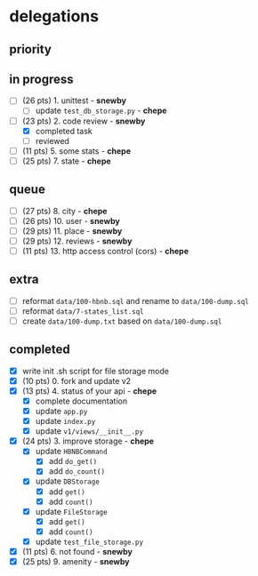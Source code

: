 # delegations

## priority

## in progress

- [ ] (26 pts) 1. unittest - **snewby**
	- [ ] update `test_db_storage.py` - **chepe**
- [ ] (23 pts) 2. code review - **snewby**
	- [x] completed task
	- [ ] reviewed
- [ ] (11 pts) 5. some stats - **chepe**
- [ ] (25 pts) 7. state - **chepe**

## queue

- [ ] (27 pts) 8. city - **chepe**
- [ ] (26 pts) 10. user - **snewby**
- [ ] (29 pts) 11. place - **snewby**
- [ ] (29 pts) 12. reviews - **snewby**
- [ ] (11 pts) 13. http access control (cors) - **chepe**

## extra

- [ ] reformat `data/100-hbnb.sql` and rename to `data/100-dump.sql`
- [ ] reformat `data/7-states_list.sql`
- [ ] create `data/100-dump.txt` based on `data/100-dump.sql`

## completed

- [x] write init .sh script for file storage mode
- [x] (10 pts) 0. fork and update v2
- [x] (13 pts) 4. status of your api - **chepe**
	- [x] complete documentation
	- [x] update `app.py`
	- [x] update `index.py`
	- [x] update `v1/views/__init__.py`
- [x] (24 pts) 3. improve storage - **chepe**
	- [x] update `HBNBCommand`
		- [x] add `do_get()`
		- [x] add `do_count()`
	- [x] update `DBStorage`
		- [x] add `get()`
		- [x] add `count()`
	- [x] update `FileStorage`
		- [x] add `get()`
		- [x] add `count()`
	- [x] update `test_file_storage.py`
- [x] (11 pts) 6. not found - **snewby**
- [x] (25 pts) 9. amenity - **snewby**
